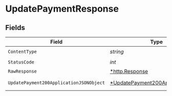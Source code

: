 # UpdatePaymentResponse


## Fields

| Field                                                                                          | Type                                                                                           | Required                                                                                       | Description                                                                                    |
| ---------------------------------------------------------------------------------------------- | ---------------------------------------------------------------------------------------------- | ---------------------------------------------------------------------------------------------- | ---------------------------------------------------------------------------------------------- |
| `ContentType`                                                                                  | *string*                                                                                       | :heavy_check_mark:                                                                             | N/A                                                                                            |
| `StatusCode`                                                                                   | *int*                                                                                          | :heavy_check_mark:                                                                             | N/A                                                                                            |
| `RawResponse`                                                                                  | [*http.Response](https://pkg.go.dev/net/http#Response)                                         | :heavy_minus_sign:                                                                             | N/A                                                                                            |
| `UpdatePayment200ApplicationJSONObject`                                                        | [*UpdatePayment200ApplicationJSON](../../models/operations/updatepayment200applicationjson.md) | :heavy_minus_sign:                                                                             | Payment updated.                                                                               |